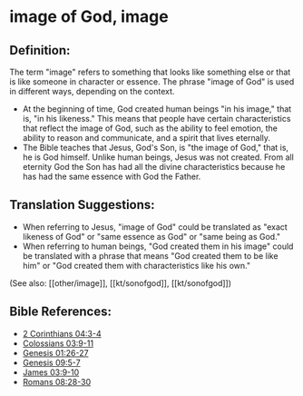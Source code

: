 # image of God, image #

## Definition: ##

The term "image" refers to something that looks like something else or that is like someone in character or essence. The phrase "image of God" is used in different ways, depending on the context.

* At the beginning of time, God created human beings "in his image," that is, "in his likeness." This means that people have certain characteristics that reflect the image of God, such as the ability to feel emotion, the ability to reason and communicate, and a spirit that lives eternally. 
* The Bible teaches that Jesus, God's Son, is "the image of God," that is, he is God himself. Unlike human beings, Jesus was not created. From all eternity God the Son has had all the divine characteristics because he has had the same essence with God the Father.
  
## Translation Suggestions: ##

* When referring to Jesus, "image of God" could be translated as "exact likeness of God" or "same essence as God" or "same being as God."
* When referring to human beings, "God created them in his image" could be translated with a phrase that means "God created them to be like him" or "God created them with characteristics like his own." 

(See also: [[other/image]], [[kt/sonofgod]], [[kt/sonofgod]])

## Bible References: ##

* [2 Corinthians 04:3-4](en/tn/2co/help/04/03)
* [Colossians 03:9-11](en/tn/col/help/03/09)
* [Genesis 01:26-27](en/tn/gen/help/01/26)
* [Genesis 09:5-7](en/tn/gen/help/09/05)
* [James 03:9-10](en/tn/jas/help/03/09)
* [Romans 08:28-30](en/tn/rom/help/08/28)